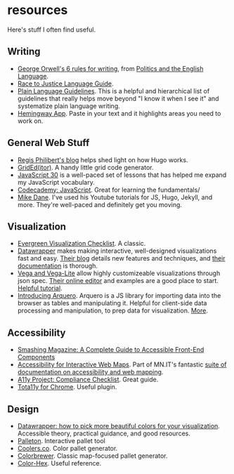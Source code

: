 # resources
Here's stuff I often find useful.

## Writing
- [George Orwell's 6 rules for writing](https://www.mhpbooks.com/6-writing-rules-from-george-orwell/), from [Politics and the English Language](https://www.orwellfoundation.com/the-orwell-foundation/orwell/essays-and-other-works/politics-and-the-english-language/).
- [Race to Justice Language Guide](https://www1.nyc.gov/assets/doh/downloads/pdf/dpho/race-to-justice-action-kit-language-use-guide.pdf).
- [Plain Language Guidelines](https://www.plainlanguage.gov/guidelines/). This is a helpful and hierarchical list of guidelines that really helps move beyond "I know it when I see it" and systematize plain language writing.
- [Hemingway App](https://hemingwayapp.com/). Paste in your text and it highlights areas you need to work on.

## General Web Stuff
- [Regis Philibert's blog](https://www.regisphilibert.com/blog/) helps shed light on how Hugo works. 
- [GridEd(itor)](https://nickstrayer.me/grided). A handy little grid code generator.
- [JavaScript 30](https://javascript30.com/) is a well-paced set of lessons that has helped me expand my JavaScript vocabulary.
- [Codecademy: JavaScript](https://www.codecademy.com/learn/introduction-to-javascript). Great for learning the fundamentals/
- [Mike Dane](https://www.youtube.com/channel/UCvmINlrza7JHB1zkIOuXEbw). I've used his Youtube tutorials for JS, Hugo, Jekyll, and more. They're well-paced and definitely get you moving.

## Visualization
- [Evergreen Visualization Checklist](https://stephanieevergreen.com/wp-content/uploads/2020/12/EvergreenDataVizChecklist.pdf). A classic.
- [Datawrapper](www.datawrapper.de) makes making interactive, well-designed visualizations fast and easy. [Their blog](https://blog.datawrapper.de/) details new features and techniques, and [their documentation](https://academy.datawrapper.de/) is thorough.
- [Vega and Vega-Lite](https://vega.github.io/) allow highly customizeable visualizations through json spec. [Their online editor](https://vega.github.io/editor/) and examples are a good place to start. [Helpful tutorial](http://vda-lab.github.io/2019/12/vegalite).
- [Introducing Arquero](https://observablehq.com/@uwdata/introducing-arquero). Arquero is a JS library for importing data into the browser as tables and manipulating it. Helpful for client-side data processing and manipulation, to prep data for visualization. [More](https://github.com/uwdata/arquero).

## Accessibility
- [Smashing Magazine: A Complete Guide to Accessible Front-End Components](https://www.smashingmagazine.com/2021/03/complete-guide-accessible-front-end-components/)
- [Accessibility for Interactive Web Maps](https://mn.gov/mnit/assets/web-map-accessibility-guide_tcm38-403564.pdf). Part of MN.IT's fantastic [suite of documentation on accessibility and web mapping](https://mn.gov/mnit/about-mnit/accessibility/maps/web.jsp). 
- [A11y Project: Compliance Checklist](https://www.a11yproject.com/checklist/). Great guide.
- [Tota11y for Chrome](https://chrome.google.com/webstore/detail/tota11y-for-chrome/nkghaekndgmonifcpfgjmpfjlhnmflhp?hl=en). Useful plugin. 

## Design
- [Datawrapper: how to pick more beautiful colors for your visualization](https://blog.datawrapper.de/beautifulcolors/). Accessible theory, practical guidance, and good resources.
- [Palleton](https://paletton.com/#uid=1000u0kllllaFw0g0qFqFg0w0aF). Interactive pallet tool
- [Coolers.co](https://coolors.co/). Color pallet generator.
- [Colorbrewer](https://colorbrewer2.org/#type=sequential&scheme=BuGn&n=3). Classic map-focused pallet generator.
- [Color-Hex](www.color-hex.com). Useful reference.
